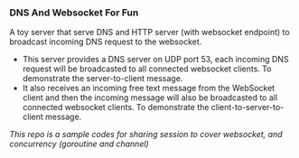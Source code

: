 ### DNS And Websocket For Fun

A toy server that serve DNS and HTTP server (with websocket endpoint) to broadcast incoming DNS request to the
websocket.

- This server provides a DNS server on UDP port 53, each incoming DNS request will be broadcasted to all connected
  websocket clients. To demonstrate the server-to-client message.
- It also receives an incoming free text message from the WebSocket client and then the incoming message will also be
  broadcasted to all connected websocket clients. To demonstrate the client-to-server-to-client message.

_This repo is a sample codes for sharing session to cover websocket, and concurrency (goroutine and channel)_